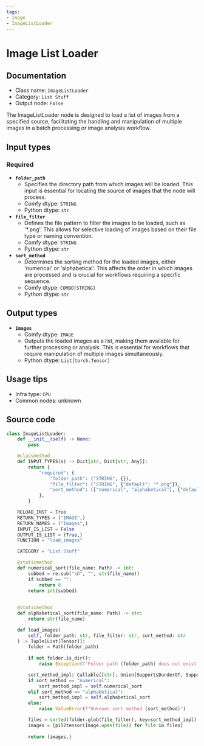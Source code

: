 ```yaml
---
tags:
- Image
- ImageListLoader
---
```


# Image List Loader
## Documentation
- Class name: `ImageListLoader`
- Category: `List Stuff`
- Output node: `False`

The ImageListLoader node is designed to load a list of images from a specified source, facilitating the handling and manipulation of multiple images in a batch processing or image analysis workflow.
## Input types
### Required
- **`folder_path`**
    - Specifies the directory path from which images will be loaded. This input is essential for locating the source of images that the node will process.
    - Comfy dtype: `STRING`
    - Python dtype: `str`
- **`file_filter`**
    - Defines the file pattern to filter the images to be loaded, such as '*.png'. This allows for selective loading of images based on their file type or naming convention.
    - Comfy dtype: `STRING`
    - Python dtype: `str`
- **`sort_method`**
    - Determines the sorting method for the loaded images, either 'numerical' or 'alphabetical'. This affects the order in which images are processed and is crucial for workflows requiring a specific sequence.
    - Comfy dtype: `COMBO[STRING]`
    - Python dtype: `str`
## Output types
- **`Images`**
    - Comfy dtype: `IMAGE`
    - Outputs the loaded images as a list, making them available for further processing or analysis. This is essential for workflows that require manipulation of multiple images simultaneously.
    - Python dtype: `List[torch.Tensor]`
## Usage tips
- Infra type: `CPU`
- Common nodes: unknown


## Source code
```python
class ImageListLoader:
    def __init__(self) -> None:
        pass

    @classmethod
    def INPUT_TYPES(s) -> Dict[str, Dict[str, Any]]:
        return {
            "required": {
                "folder_path": ("STRING", {}),
                "file_filter": ("STRING", {"default": "*.png"}),
                "sort_method": (["numerical", "alphabetical"], {"default": "numerical"}),
            },
        }

    RELOAD_INST = True
    RETURN_TYPES = ("IMAGE",)
    RETURN_NAMES = ("Images",)
    INPUT_IS_LIST = False
    OUTPUT_IS_LIST = (True,)
    FUNCTION = "load_images"

    CATEGORY = "List Stuff"

    @staticmethod
    def numerical_sort(file_name: Path) -> int:
        subbed = re.sub("\D", "", str(file_name))
        if subbed == "":
            return 0
        return int(subbed)
    
    
    @staticmethod
    def alphabetical_sort(file_name: Path) -> str:
        return str(file_name)

    def load_images(
        self, folder_path: str, file_filter: str, sort_method: str
    ) -> Tuple[List[Tensor]]:
        folder = Path(folder_path)
    
        if not folder.is_dir():
            raise Exception(f"Folder path {folder_path} does not exist.")

        sort_method_impl: Callable[[str], Union[SupportsDunderGT, SupportsDunderLT]]
        if sort_method == "numerical":
            sort_method_impl = self.numerical_sort
        elif sort_method == "alphabetical":
            sort_method_impl = self.alphabetical_sort
        else:
            raise ValueError(f"Unknown sort method {sort_method}")

        files = sorted(folder.glob(file_filter), key=sort_method_impl)
        images = [pil2tensor(Image.open(file)) for file in files]
    
        return (images,)

```
